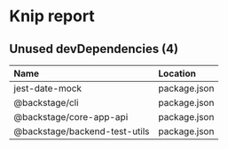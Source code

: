 # Knip report

## Unused devDependencies (4)

| Name                          | Location     |
|:------------------------------|:-------------|
| jest-date-mock                | package.json |
| @backstage/cli                | package.json |
| @backstage/core-app-api       | package.json |
| @backstage/backend-test-utils | package.json |

